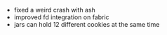 - fixed a weird crash with ash
- improved fd integration on fabric
- jars can hold 12 different cookies at the same time